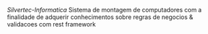 *Silvertec-Informatica*
Sistema de montagem de computadores com a finalidade de adquerir conhecimentos sobre regras de negocios &amp; validacoes com rest framework

